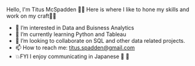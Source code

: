  Hello, I'm Titus McSpadden 👋🏾
Here is where I like to hone my skills and work on my craft👌🏾
- 👀 I’m interested in Data and Buisness Analytics
- 🌱 I’m currently learning Python and Tableau
- 💞️ I’m looking to collaborate on SQL and other data related projects.
- 📫 How to reach me: titus.spadden@gmail.com
- 💥FYI I enjoy communicating in Japanese 🌊 🗾

<!---
Dynamutt/Dynamutt is a ✨ special ✨ repository because its `README.md` (this file) appears on your GitHub profile.
You can click the Preview link to take a look at your changes.
--->
